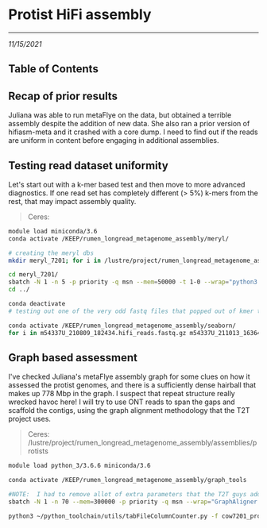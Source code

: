 # Protist HiFi assembly
---
*11/15/2021*

## Table of Contents

## Recap of prior results

Juliana was able to run metaFlye on the data, but obtained a terrible assembly despite the addition of new data. She also ran a prior version of hifiasm-meta and it crashed with a core dump. I need to find out if the reads are uniform in content before engaging in additional assemblies.

## Testing read dataset uniformity

Let's start out with a k-mer based test and then move to more advanced diagnostics. If one read set has completely different (> 5%) k-mers from the rest, that may impact assembly quality.

> Ceres: 

```bash
module load miniconda/3.6
conda activate /KEEP/rumen_longread_metagenome_assembly/meryl/

# creating the meryl dbs
mkdir meryl_7201; for i in /lustre/project/rumen_longread_metagenome_assembly/sequence_data/protist_ccs/*; do name=`basename $i | cut -d'.' -f1`; echo $name; sbatch -N 1 -n 35 --mem=150000 -p priority -q msn -t 2-0 --wrap="/lustre/project/rumen_longread_metagenome_assembly/binaries/meryl/build/bin/meryl k=21 count output meryl_7201/$name.meryl threads=35 memory=145 $i"; done

cd meryl_7201/
sbatch -N 1 -n 5 -p priority -q msn --mem=50000 -t 1-0 --wrap="python3 ~/python_toolchain/sequenceData/merylVennUpset.py -m /lustre/project/rumen_longread_metagenome_assembly/binaries/meryl/build/bin/meryl -d m54337U_210722_195630.meryl -d m54337U_210802_201210.meryl -d m54337U_210809_182434.meryl -d m54337U_211013_163649.meryl -d m54337U_211015_151518.meryl -d m54337U_211017_003233.meryl -o protist_7201_21mer_test"
cd ../

conda deactivate
# testing out one of the very odd fastq files that popped out of kmer testing

conda activate /KEEP/rumen_longread_metagenome_assembly/seaborn/
for i in m54337U_210809_182434.hifi_reads.fastq.gz m54337U_211013_163649.hifi_reads.fastq.gz m54337U_211015_151518.hifi_reads.fastq.gz; do name=`echo $i | cut -d'.' -f1`; echo $name; sbatch -N 1 -n 2 --mem=25000 -p priority -q msn --wrap="python3 ~/python_toolchain/sequenceData/ontFastqCompare.py -f /lustre/project/rumen_longread_metagenome_assembly/sequence_data/protist_ccs/m54337U_210802_201210.hifi_reads.fastq -s /lustre/project/rumen_longread_metagenome_assembly/sequence_data/protist_ccs/$i -o $name\_compare"; done
```

## Graph based assessment

I've checked Juliana's metaFlye assembly graph for some clues on how it assessed the protist genomes, and there is a sufficiently dense hairball that makes up 778 Mbp in the graph. I suspect that repeat structure really wrecked havoc here! I will try to use ONT reads to span the gaps and scaffold the contigs, using the graph alignment methodology that the T2T project uses.

> Ceres: /lustre/project/rumen_longread_metagenome_assembly/assemblies/protists

```bash
module load python_3/3.6.6 miniconda/3.6

conda activate /KEEP/rumen_longread_metagenome_assembly/graph_tools

#NOTE:  I had to remove allot of extra parameters that the T2T guys added in here. Not sure if they were using a different branch or modified version of GraphAligner 
sbatch -N 1 -n 70 --mem=300000 -p priority -q msn --wrap="GraphAligner -t 70 -g /lustre/project/rumen_longread_metagenome_assembly/analysis/buccal/test_juliana/Genome_Assembly/HIFI/metaflye/assembly_graph.gfa -f /lustre/project/rumen_longread_metagenome_assembly/sequence_data/protist_and_clover/Cow7201_proto_data/Cow7201_total_combined.2019.fastq.gz -a cow7201_protist_hififlye_ontalign.gaf --seeds-mxm-length 30 --seeds-mem-count 1000 -b 15 --multimap-score-fraction 0.99 --precise-clipping 0.85 --min-alignment-score 5000"

python3 ~/python_toolchain/utils/tabFileColumnCounter.py -f cow7201_protist_hififlye_ontalign.gaf -c 5 -d '\t' | perl -ne '$num = () = $_ =~ /edge_/g; if($num > 1){print $_;}' | head -n 100
```
